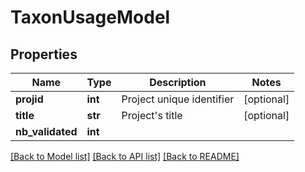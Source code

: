 # TaxonUsageModel


## Properties
Name | Type | Description | Notes
------------ | ------------- | ------------- | -------------
**projid** | **int** | Project unique identifier | [optional] 
**title** | **str** | Project&#39;s title | [optional] 
**nb_validated** | **int** |  | 

[[Back to Model list]](../README.md#documentation-for-models) [[Back to API list]](../README.md#documentation-for-api-endpoints) [[Back to README]](../README.md)


